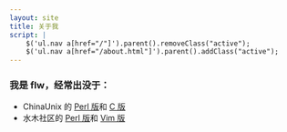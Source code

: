 ```yaml
---
layout: site
title: 关于我
script: |
    $('ul.nav a[href="/"]').parent().removeClass("active");
    $('ul.nav a[href="/about.html"]').parent().addClass("active");
---
```

### 我是 __flw__，经常出没于：
* ChinaUnix 的 [Perl 版](http://bbs.chinaunix.net/forum-25-1.html)和 [C 版](http://bbs.chinaunix.net/forum-23-1.html)
* 水木社区的 [Perl 版](http://www.newsmth.net/bbsdoc.php?board=Perl)和 [Vim 版](http://www.newsmth.net/bbsdoc.php?board=Vim)
